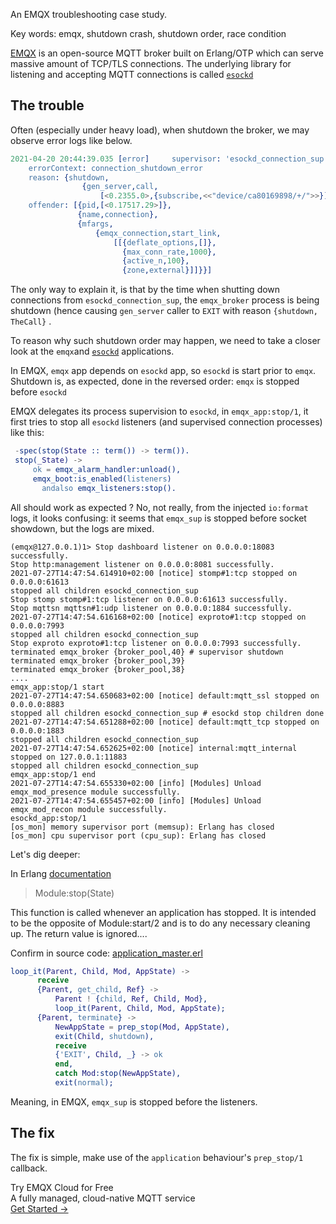 An EMQX troubleshooting case study.

Key words: emqx, shutdown crash, shutdown order, race condition

[EMQX](https://github.com/emqx/emqx) is an open-source MQTT broker built on Erlang/OTP which can serve massive amount of TCP/TLS connections. The underlying library for listening and accepting MQTT connections is called [`esockd`](https://github.com/emqx/esockd)

## The trouble

Often (especially under heavy load), when shutdown the broker, we may observe error logs like below.

```erlang
2021-04-20 20:44:39.035 [error]     supervisor: 'esockd_connection_sup - <0.2384.0>'
    errorContext: connection_shutdown_error
    reason: {shutdown,
                {gen_server,call,
                    [<0.2355.0>,{subscribe,<<"device/ca80169898/+/">>}]}}
    offender: [{pid,[<0.17517.29>]},
               {name,connection},
               {mfargs,
                   {emqx_connection,start_link,
                       [[{deflate_options,[]},
                         {max_conn_rate,1000},
                         {active_n,100},
                         {zone,external}]]}}]
```

The only way to explain it, is that by the time when shutting down connections from `esockd_connection_sup`, the `emqx_broker` process is being shutdown (hence causing `gen_server` caller to `EXIT` with reason `{shutdown, TheCall}` .

To reason why such shutdown order may happen, we need to take a closer look at the `emqx`and [`esockd`](https://github.com/emqx/esockd) applications.

In EMQX, `emqx` app depends on `esockd` app, so `esockd` is start prior to `emqx`. Shutdown is, as expected, done in the reversed order: `emqx` is stopped before `esockd`

EMQX delegates its process supervision to `esockd`, in `emqx_app:stop/1`, it first tries to stop all `esockd` listeners (and supervised connection processes) like this:

```erlang
 -spec(stop(State :: term()) -> term()).
 stop(_State) ->
     ok = emqx_alarm_handler:unload(),
     emqx_boot:is_enabled(listeners)
       andalso emqx_listeners:stop().
```

All should work as expected ? No, not really, from the injected `io:format` logs, it looks confusing: it seems that `emqx_sup` is stopped before socket showdown, but the logs are mixed.

```
(emqx@127.0.0.1)1> Stop dashboard listener on 0.0.0.0:18083 successfully.
Stop http:management listener on 0.0.0.0:8081 successfully.
2021-07-27T14:47:54.614910+02:00 [notice] stomp#1:tcp stopped on 0.0.0.0:61613
stopped all children esockd_connection_sup
Stop stomp stomp#1:tcp listener on 0.0.0.0:61613 successfully.
Stop mqttsn mqttsn#1:udp listener on 0.0.0.0:1884 successfully.
2021-07-27T14:47:54.616168+02:00 [notice] exproto#1:tcp stopped on 0.0.0.0:7993
stopped all children esockd_connection_sup
Stop exproto exproto#1:tcp listener on 0.0.0.0:7993 successfully.
terminated emqx_broker {broker_pool,40} # supervisor shutdown
terminated emqx_broker {broker_pool,39}
terminated emqx_broker {broker_pool,38}
....
emqx_app:stop/1 start
2021-07-27T14:47:54.650683+02:00 [notice] default:mqtt_ssl stopped on 0.0.0.0:8883
stopped all children esockd_connection_sup # esockd stop children done
2021-07-27T14:47:54.651288+02:00 [notice] default:mqtt_tcp stopped on 0.0.0.0:1883
stopped all children esockd_connection_sup
2021-07-27T14:47:54.652625+02:00 [notice] internal:mqtt_internal stopped on 127.0.0.1:11883
stopped all children esockd_connection_sup
emqx_app:stop/1 end
2021-07-27T14:47:54.655330+02:00 [info] [Modules] Unload emqx_mod_presence module successfully.
2021-07-27T14:47:54.655457+02:00 [info] [Modules] Unload emqx_mod_recon module successfully.
esockd_app:stop/1
[os_mon] memory supervisor port (memsup): Erlang has closed
[os_mon] cpu supervisor port (cpu_sup): Erlang has closed
```

Let's dig deeper:

In Erlang [documentation](http://erlang.org/doc/apps/kernel/application.html#Module:stop-1)

> Module:stop(State)

This function is called whenever an application has stopped. It is intended to be the opposite of Module:start/2 and is to do any necessary cleaning up. The return value is ignored....

Confirm in source code: [application_master.erl](https://github.com/erlang/otp/blob/ac5e1abc389e6b252da8e5e5dc29d7cd976a8b4d/lib/kernel/src/application_master.erl#L372-L379)

```erlang
loop_it(Parent, Child, Mod, AppState) ->
      receive
      {Parent, get_child, Ref} ->
          Parent ! {child, Ref, Child, Mod},
          loop_it(Parent, Child, Mod, AppState);
      {Parent, terminate} ->
          NewAppState = prep_stop(Mod, AppState),
          exit(Child, shutdown),
          receive
          {'EXIT', Child, _} -> ok
          end,
          catch Mod:stop(NewAppState),
          exit(normal);
```

Meaning, in EMQX, `emqx_sup` is stopped before the listeners.

## The fix

The fix is simple, make use of the `application` behaviour's `prep_stop/1` callback.


<section class="promotion">
    <div>
        Try EMQX Cloud for Free
        <div class="is-size-14 is-text-normal has-text-weight-normal">A fully managed, cloud-native MQTT service</div>
    </div>
    <a href="https://accounts.emqx.com/signup?continue=https://cloud-intl.emqx.com/console/deployments/0?oper=new" class="button is-gradient px-5">Get Started →</a >
</section>
